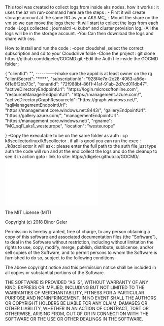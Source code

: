 <p>  This tool was created to collect logs from inside aks nodes.  how it works :  it uses the az vm run-command  here are the steps :  - First it will create storage account at the same RG as your AKS MC_  - Mount the share on the vm so we can move the logs there  -It will start to collect the logs from each node   -Logs collected : journalctl -u kube* and cluster provision log.  -All the logs will be in the storage account.  -You Can then download the logs and share with css.</p>

<p>How to install and run the code : -open cloudshel ,select the correct subscription and cd to your Clouddrive folde -Clone the project : git clone https://github.com/digeler/GOCMD.git -Edit the Auth file inside the GOCMD folder :</p>

<p>{  &quot;clientId&quot;: &quot;&quot;, -------->make sure the appid is at least owner on the rg.  &quot;clientSecret&quot;: &quot;****&quot;,  &quot;subscriptionId&quot;: &quot;928f4e7e-2c28-4063-a56e-6f1e6f2bb73c&quot;,  &quot;tenantId&quot;: &quot;72f988bf-86f1-41af-91ab-2d7cd011db47&quot;,  &quot;activeDirectoryEndpointUrl&quot;: &quot;https://login.microsoftonline.com&quot;,  &quot;resourceManagerEndpointUrl&quot;: &quot;https://management.azure.com/&quot;,  &quot;activeDirectoryGraphResourceId&quot;: &quot;https://graph.windows.net/&quot;,  &quot;sqlManagementEndpointUrl&quot;: &quot;https://management.core.windows.net:8443/&quot;,  &quot;galleryEndpointUrl&quot;: &quot;https://gallery.azure.com/&quot;,  &quot;managementEndpointUrl&quot;: &quot;https://management.core.windows.net/&quot;,  &quot;rgname&quot;: &quot;MC_sql1_aks1_westeurope&quot;,  &quot;location&quot;: &quot;westeurope&quot;</p>

<p> }    -Copy the executable to be on the same folder as auth : cp k8scollectorlinux/k8scollector .  if all is good you can run the exec :  ./k8scollector  it will ask :  please enter the full path to the auth file  just type auth  the code will run and at the end collect the logs and do the cleanup      to see it in action goto :    link to site: https://digeler.github.io/GOCMD/.    <iframe width=&quot;560&quot; height=&quot;315&quot; src=&quot;https://www.youtube.com/embed/IAbXuSNHrAU&quot; frameborder=&quot;0&quot; allow=&quot;autoplay; encrypted-media&quot; allowfullscreen></iframe></p>

<p>The MIT License (MIT)</p>

<p>Copyright (c) 2018 Dinor Geler </p>

<p>Permission is hereby granted, free of charge, to any person obtaining a copy of this software and associated documentation files (the &quot;Software&quot;), to deal in the Software without restriction, including without limitation the rights to use, copy, modify, merge, publish, distribute, sublicense, and/or sell copies of the Software, and to permit persons to whom the Software is furnished to do so, subject to the following conditions:</p>

<p>The above copyright notice and this permission notice shall be included in all copies or substantial portions of the Software.</p>

<p>THE SOFTWARE IS PROVIDED &quot;AS IS&quot;, WITHOUT WARRANTY OF ANY KIND, EXPRESS OR IMPLIED, INCLUDING BUT NOT LIMITED TO THE WARRANTIES OF MERCHANTABILITY, FITNESS FOR A PARTICULAR PURPOSE AND NONINFRINGEMENT. IN NO EVENT SHALL THE AUTHORS OR COPYRIGHT HOLDERS BE LIABLE FOR ANY CLAIM, DAMAGES OR OTHER LIABILITY, WHETHER IN AN ACTION OF CONTRACT, TORT OR OTHERWISE, ARISING FROM, OUT OF OR IN CONNECTION WITH THE SOFTWARE OR THE USE OR OTHER DEALINGS IN THE SOFTWARE.  </p>

<p></p>

<p></p>

<p></p>
